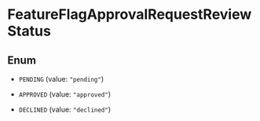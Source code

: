 
# FeatureFlagApprovalRequestReviewStatus

## Enum


* `PENDING` (value: `"pending"`)

* `APPROVED` (value: `"approved"`)

* `DECLINED` (value: `"declined"`)



